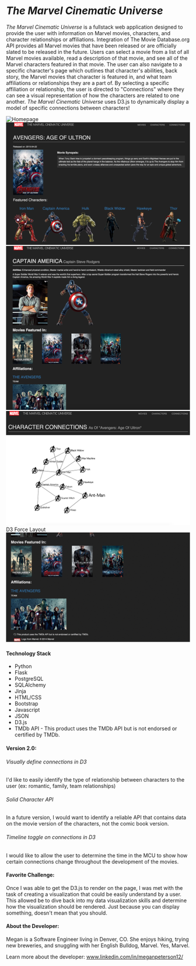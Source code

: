 *The Marvel Cinematic Universe*
===========

*The Marvel Cinematic Universe* is a fullstack web application designed to provide the user with information on Marvel movies, characters, and character relationships or affiliations. Integration of The Movie Database.org API provides all Marvel movies that have been released or are officially slated to be released in the future. Users can select a movie from a list of all Marvel movies available, read a description of that movie, and see all of the Marvel characters featured in that movie. The user can also navigate to a specific character's page which outlines that character's abilities, back story, the Marvel movies that character is featured in, and what team affiliations or relationships they are a part of. By selecting a specific affiliation or relationship, the user is directed to "Connections" where they can see a visual representation of how the characters are related to one another. *The Marvel Cinematic Universe* uses D3.js to dynamically display a model of specific connections between characters! 

![Homepage](https://raw.githubusercontent.com/mlpeters12/project-mcu/master/static/readme/homepage.png)
![Movie Details](https://raw.githubusercontent.com/mlpeters12/project-mcu/master/static/readme/movie-details.png)
![Character Details](https://raw.githubusercontent.com/mlpeters12/project-mcu/master/static/readme/character-details.png)
![Connections](https://raw.githubusercontent.com/mlpeters12/project-mcu/master/static/readme/connections.png)
D3 Force Layout
![Demo](https://raw.githubusercontent.com/mlpeters12/project-mcu/master/static/readme/demo.gif)

#### Technology Stack
* Python
* Flask
* PostgreSQL
* SQLAlchemy
* Jinja
* HTML/CSS
* Bootstrap
* Javascript
* JSON
* D3.js
* TMDb API - This product uses the TMDb API but is not endorsed or certified by TMDb.

#### Version 2.0:

###### Visually define connections in D3
I'd like to easily identify the type of relationship between characters to the user (ex: romantic, family, team relationships)

###### Solid Character API
In a future version, I would want to identify a reliable API that contains data on the movie version of the characters, not the comic book version.

###### Timeline toggle on connections in D3
I would like to allow the user to determine the time in the MCU to show how certain connections change throughout the development of the movies. 

#### Favorite Challenge:
Once I was able to get the D3.js to render on the page, I was met with the task of creating a visualization that could be easily understand by a user. This allowed be to dive back into my data visualization skills and determine how the visualization should be rendered. Just because you can display something, doesn't mean that you should.

#### About the Developer:
Megan is a Software Engineer living in Denver, CO. She enjoys hiking, trying new breweries, and snuggling with her English Bulldog, Marvel. Yes, Marvel.

Learn more about the developer: www.linkedin.com/in/meganpeterson12/
